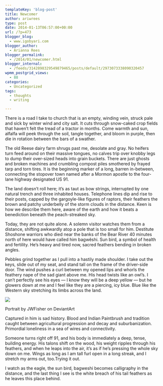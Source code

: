 ```yaml
---
templateKey: 'blog-post'
title: Newcomer
author: ariwrees
type: post
date: 2014-01-13T06:57:00+00:00
url: /?p=473
blogger_blog:
  - www.igobyari.com
blogger_author:
  - Arianna Rees
blogger_permalink:
  - /2014/01/newcomer.html
blogger_internal:
  - /feeds/3142898329549879465/posts/default/2973073338090320457
wpmm_postgrid_views:
  - 88
categories:
  - Uncategorized
tags:
  - thoughts
  - writing

---
```

There is a road I take to church that is an empty, winding vein, struck pale and sick by winter wind and city salt. It cuts through snow-caked crop fields that haven’t felt the tread of a tractor in months. Come warmth and sun, alfalfa will peek through the soil, tangle together, and bloom in purple, then die in rotation between the bars of a swather.

The old Reese dairy farm shrugs past me, desolate and gray. No heifers turn feed around on their massive tongues, no calves trip over knobby legs to dump their over-sized heads into grain buckets. There are just ghosts and broken machines and crumbling compost piles smothered by frayed tarp and torn tires. It is the beginning marker of a long, barren in-between, connecting the stopover town named after a Mormon apostle to the four-lane highway designated US 91. 

The land doesn’t roll here; it’s as taut as bow strings, interrupted by one natural trench and three inhabited houses. Telephone lines dip and rise to their posts, capped by the gargoyle-like figures of raptors, their feathers the brown and patchy underbelly of the storm clouds in the distance. Keen is how we describe them here, aware of the earth and how it beats a benediction beneath the peach-streaked sky.

Today, they are not quite alone. A solemn visitor watches them from a distance, shifting awkwardly atop a pole that is too small for him. Destitute Shoshone warriors who died near the banks of the Bear River 40 minutes north of here would have called him bagwêshi. Sun bird, a symbol of health and fertility. He’s heavy and tired now, sacred feathers bending in broken angles.

Pebbles grind together as I pull into a hastily made shoulder. I take out the keys, slide out of my seat, and stand tall on the frame of the driver-side door. The wind pushes a curl between my opened lips and whorls the feathery nape of the sad giant above me. His head twists like an owl’s. I can’t perfectly see his eyes — I know they will be a deep yellow — but he glowers down at me and I feel like they are a piercing, icy blue. Blue like the Western sky stretching its limbs across the land.

![](https://www.igobyari.com/wp-content/uploads/2014/01/Bald_Eagle_Full_Spread_by_JWFisher.jpg)

Portrait by JWFisher on DeviantArt

Captured in him is sad history. Blood and Indian Paintbrush and tradition caught between agricultural progression and decay and suburbanization. Primordial loneliness in a sea of wires and connectivity.

Someone turns right off 91, and his body is immediately a deep, tense, building energy. His talons shift on the wood, his weight ripples through his feathers, and when he leaps into the air, it’s as if he’s pressing the whole sky down on me. Wings as long as I am tall furl open in a long streak, and I stretch my arms out, too.Trying it out.

I watch as the eagle, the sun bird, bagweshi becomes calligraphy in the distance, and the last thing I see is the white breach of his tail feathers as he leaves this place behind.